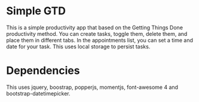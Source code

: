 
# Simple GTD

This is a simple productivity app that based on the Getting Things Done productivity method.
You can create tasks, toggle them, delete them, and place them in different tabs.
In the appointments list, you can set a time and date for your task. This uses local storage to persist tasks.


# Dependencies
This uses jquery, boostrap, popperjs, momentjs, font-awesome 4 and bootstrap-datetimepicker.

